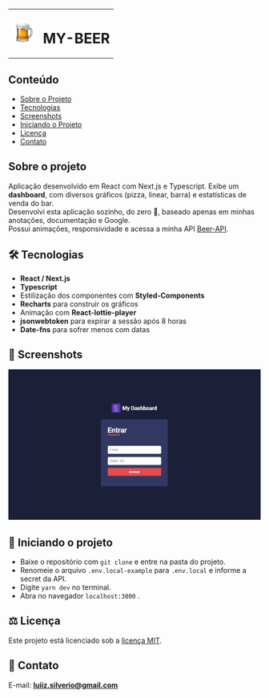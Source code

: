 <table>
  <tr>
    <td><img src="https://github.com/luiizsilverio/web-beer/blob/main/public/favicon.png" /></td>
    <td><h1>MY-BEER</h1></td>
  </tr>
</table>

## Conteúdo
* [Sobre o Projeto](#sobre-o-projeto)
* [Tecnologias](#hammer_and_wrench-tecnologias)
* [Screenshots](#camera_flash-screenshots)
* [Iniciando o Projeto](#car-Iniciando-o-projeto)
* [Licença](#balance_scale-licença)
* [Contato](#email-contato)

## Sobre o projeto
Aplicação desenvolvido em React com Next.js e Typescript. Exibe um __dashboard__, com diversos gráficos (pizza, linear, barra) e estatísticas de venda do bar.<br />
Desenvolvi esta aplicação sozinho, do zero 🥳, baseado apenas em minhas anotações, documentação e Google.<br />
Possui animações, responsividade e acessa a minha API [Beer-API](https://github.com/luiizsilverio/beer-api).<br />

## :hammer_and_wrench: Tecnologias
* __React / Next.js__
* __Typescript__
* Estilização dos componentes com __Styled-Components__
* __Recharts__ para construir os gráficos
* Animação com __React-lottie-player__
* __jsonwebtoken__ para expirar a sessão após 8 horas
* __Date-fns__ para sofrer menos com datas

## :camera_flash: Screenshots
![](https://github.com/luiizsilverio/my-dashboard/blob/main/src/assets/dashboard.gif)

## :car: Iniciando o projeto
* Baixe o repositório com ``` git clone ``` e entre na pasta do projeto.
* Renomeie o arquivo ``` .env.local-example ``` para ``` .env.local ``` e informe a secret da API.
* Digite ``` yarn dev ``` no terminal.
* Abra no navegador ``` localhost:3000 ``` .

## :balance_scale: Licença
Este projeto está licenciado sob a [licença MIT](LICENSE).

## :email: Contato

E-mail: [**luiiz.silverio@gmail.com**](mailto:luiiz.silverio@gmail.com)
